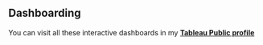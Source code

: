 ## Dashboarding


You can visit all these interactive dashboards in my **[Tableau Public profile ](https://public.tableau.com/app/profile/gerard.blanch/vizzes)**
